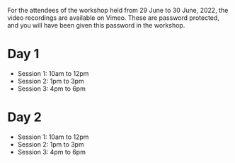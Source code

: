 For the attendees of the workshop held from 29 June to 30 June, 2022, the video recordings are available on Vimeo.
These are password protected, and you will have been given this password in the workshop.

# Day 1

* Session 1: 10am to 12pm
* Session 2: 1pm to 3pm
* Session 3: 4pm to 6pm

# Day 2

* Session 1: 10am to 12pm
* Session 2: 1pm to 3pm
* Session 3: 4pm to 6pm

